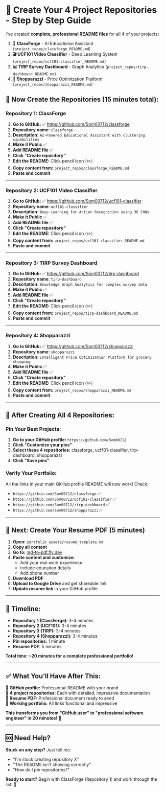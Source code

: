 # 🚀 Create Your 4 Project Repositories - Step by Step Guide



I've created **complete, professional README files** for all 4 of your projects:

1. **🤖 ClassForge** - AI Educational Assistant (`project_repos/classforge_README.md`)
2. **🎬 UCF101 Video Classifier** - Deep Learning System (`project_repos/ucf101-classifier_README.md`)  
3. **📊 TIRP Survey Dashboard** - Graph Analytics (`project_repos/tirp-dashboard_README.md`)
4. **🛒 Shopparazzi** - Price Optimization Platform (`project_repos/shopparazzi_README.md`)

## 🎯 **Now Create the Repositories (15 minutes total):**

### **Repository 1: ClassForge**

1. **Go to GitHub:** ✅ https://github.com/Som00712/classforge
2. **Repository name:** `classforge`
3. **Description:** `AI-Powered Educational Assistant with clustering capabilities`
4. **Make it Public** ✅
5. **Add README file** ✅
6. **Click "Create repository"**
7. **Edit the README:** Click pencil icon (✏️)
8. **Copy content from:** `project_repos/classforge_README.md`
9. **Paste and commit**

---

### **Repository 2: UCF101 Video Classifier**

1. **Go to GitHub:** ✅ https://github.com/Som00712/ucf101-classifier
2. **Repository name:** `ucf101-classifier`
3. **Description:** `Deep Learning for Action Recognition using 3D CNNs`
4. **Make it Public** ✅
5. **Add README file** ✅
6. **Click "Create repository"**
7. **Edit the README:** Click pencil icon (✏️)
8. **Copy content from:** `project_repos/ucf101-classifier_README.md`
9. **Paste and commit**

---

### **Repository 3: TIRP Survey Dashboard**

1. **Go to GitHub:** ✅ https://github.com/Som00712/tirp-dashboard
2. **Repository name:** `tirp-dashboard`
3. **Description:** `Knowledge Graph Analytics for complex survey data`
4. **Make it Public** ✅
5. **Add README file** ✅
6. **Click "Create repository"**
7. **Edit the README:** Click pencil icon (✏️)
8. **Copy content from:** `project_repos/tirp-dashboard_README.md`
9. **Paste and commit**

---

### **Repository 4: Shopparazzi**

1. **Go to GitHub:** ✅ https://github.com/Som00712/shopparazzi
2. **Repository name:** `shopparazzi`
3. **Description:** `Intelligent Price Optimization Platform for grocery shopping`
4. **Make it Public** ✅
5. **Add README file** ✅
6. **Click "Create repository"**
7. **Edit the README:** Click pencil icon (✏️)
8. **Copy content from:** `project_repos/shopparazzi_README.md`
9. **Paste and commit**

---

## 🎉 **After Creating All 4 Repositories:**

### **Pin Your Best Projects:**
1. **Go to your GitHub profile:** `https://github.com/Som00712`
2. **Click "Customize your pins"**
3. **Select these 4 repositories:** classforge, ucf101-classifier, tirp-dashboard, shopparazzi
4. **Click "Save pins"**

### **Verify Your Portfolio:**
All the links in your main GitHub profile README will now work! Check:
- `https://github.com/Som00712/classforge` ✅
- `https://github.com/Som00712/ucf101-classifier` ✅  
- `https://github.com/Som00712/tirp-dashboard` ✅
- `https://github.com/Som00712/shopparazzi` ✅

---

## 📄 **Next: Create Your Resume PDF (5 minutes)**

1. **Open:** `portfolio_assets/resume_template.md`
2. **Copy all content**
3. **Go to:** [md-to-pdf.fly.dev](https://md-to-pdf.fly.dev/)
4. **Paste content and customize:**
   - Add your real work experience
   - Include education details
   - Add phone number
5. **Download PDF**
6. **Upload to Google Drive** and get shareable link
7. **Update resume link** in your GitHub profile

---

## 🎯 **Timeline:**

- **Repository 1 (ClassForge):** 3-4 minutes
- **Repository 2 (UCF101):** 3-4 minutes  
- **Repository 3 (TIRP):** 3-4 minutes
- **Repository 4 (Shopparazzi):** 3-4 minutes
- **Pin repositories:** 1 minute
- **Resume PDF:** 5 minutes

**Total time: ~20 minutes for a complete professional portfolio!**

---

## ✅ **What You'll Have After This:**

🌟 **GitHub profile:** Professional README with your brand  
📁 **4 project repositories:** Each with detailed, impressive documentation  
📄 **Resume PDF:** Professional document ready to send  
🔗 **Working portfolio:** All links functional and impressive  

**This transforms you from "GitHub user" to "professional software engineer" in 20 minutes!** 🚀

---

## 🆘 **Need Help?**

**Stuck on any step?** Just tell me:
- "I'm stuck creating repository X"
- "The README isn't showing correctly"  
- "How do I pin repositories?"

**Ready to start?** Begin with ClassForge (Repository 1) and work through the list! 💪 
